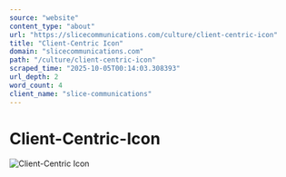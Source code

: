 ```yaml
---
source: "website"
content_type: "about"
url: "https://slicecommunications.com/culture/client-centric-icon"
title: "Client-Centric Icon"
domain: "slicecommunications.com"
path: "/culture/client-centric-icon"
scraped_time: "2025-10-05T00:14:03.308393"
url_depth: 2
word_count: 4
client_name: "slice-communications"
---
```


# Client-Centric-Icon

![Client-Centric Icon](https://slicecommunications.com/wp-content/uploads/2022/03/Client-Centric-Icon-300x300.png)